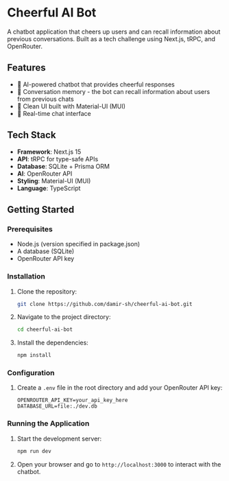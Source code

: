 # Cheerful AI Bot

A chatbot application that cheers up users and can recall information about previous conversations. Built as a tech challenge using Next.js, tRPC, and OpenRouter.

## Features

- 🤖 AI-powered chatbot that provides cheerful responses
- 💾 Conversation memory - the bot can recall information about users from previous chats
- 🎨 Clean UI built with Material-UI (MUI)
- 🔄 Real-time chat interface

## Tech Stack

- **Framework**: Next.js 15
- **API**: tRPC for type-safe APIs
- **Database**: SQLite + Prisma ORM
- **AI**: OpenRouter API
- **Styling**: Material-UI (MUI)
- **Language**: TypeScript

## Getting Started

### Prerequisites

- Node.js (version specified in package.json)
- A database (SQLite)
- OpenRouter API key

### Installation

1. Clone the repository:
   ```bash
   git clone https://github.com/damir-sh/cheerful-ai-bot.git
   ```
2. Navigate to the project directory:
   ```bash
   cd cheerful-ai-bot
   ```
3. Install the dependencies:
   ```bash
   npm install
   ```

### Configuration

1. Create a `.env` file in the root directory and add your OpenRouter API key:
   ```
   OPENROUTER_API_KEY=your_api_key_here
   DATABASE_URL=file:./dev.db
   ```

### Running the Application

1. Start the development server:
   ```bash
   npm run dev
   ```
2. Open your browser and go to `http://localhost:3000` to interact with the chatbot.
